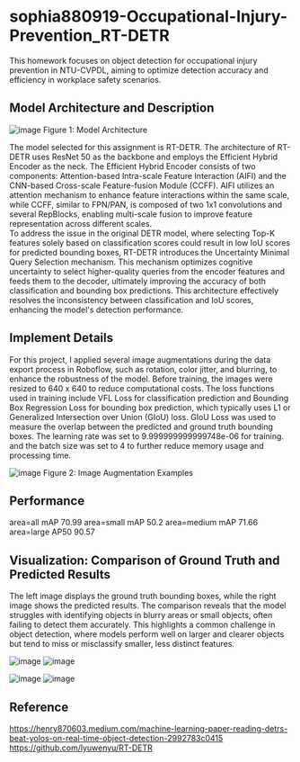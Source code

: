 # sophia880919-Occupational-Injury-Prevention_RT-DETR
This homework focuses on object detection for occupational injury prevention in NTU-CVPDL, aiming to optimize detection accuracy and efficiency in workplace safety scenarios.

## Model Architecture and Description 

![image](https://github.com/user-attachments/assets/ef878ead-14da-4ab6-9372-20b5193c6e91)
Figure 1: Model Architecture 

The model selected for this assignment is RT-DETR. The architecture of RT-DETR uses ResNet
50 as the backbone and employs the Efficient Hybrid Encoder as the neck. The Efficient Hybrid 
Encoder consists of two components: Attention-based Intra-scale Feature Interaction (AIFI) and the 
CNN-based Cross-scale Feature-fusion Module (CCFF). AIFI utilizes an attention mechanism to 
enhance feature interactions within the same scale, while CCFF, similar to FPN/PAN, is composed of 
two 1x1 convolutions and several RepBlocks, enabling multi-scale fusion to improve feature 
representation across different scales.  
To address the issue in the original DETR model, where selecting Top-K features solely based on 
classification scores could result in low IoU scores for predicted bounding boxes, RT-DETR introduces 
the Uncertainty Minimal Query Selection mechanism. This mechanism optimizes cognitive 
uncertainty to select higher-quality queries from the encoder features and feeds them to the decoder, 
ultimately improving the accuracy of both classification and bounding box predictions. This 
architecture effectively resolves the inconsistency between classification and IoU scores, enhancing 
the model's detection performance. 

## Implement Details 
For this project, I applied several image augmentations during the data export process in 
Roboflow, such as rotation, color jitter, and blurring, to enhance the robustness of the model. Before 
training, the images were resized to 640 x 640 to reduce computational costs. The loss functions used 
in training include VFL Loss for classification prediction and Bounding Box Regression Loss for 
bounding box prediction, which typically uses L1 or Generalized Intersection over Union (GIoU) loss. 
GIoU Loss was used to measure the overlap between the predicted and ground truth bounding boxes. 
The learning rate was set to 9.999999999999748e-06 for training. and the batch size was set to 4 to 
further reduce memory usage and processing time.

![image](https://github.com/user-attachments/assets/36873a20-de5d-4536-89b7-eac6ec7c9ed8)
Figure 2: Image Augmentation Examples


## Performance
area=all	mAP 70.99
area=small	mAP 50.2
area=medium	mAP 71.66
area=large	AP50	90.57


## Visualization: Comparison of Ground Truth and Predicted Results
The left image displays the ground truth bounding boxes, while the right image shows the predicted results. The comparison reveals that the model struggles with identifying objects in blurry areas or small objects, often failing to detect them accurately. This highlights a common challenge in object detection, where models perform well on larger and clearer objects but tend to miss or misclassify smaller, less distinct features.

![image](https://github.com/user-attachments/assets/e187c428-90ed-4517-a4c5-7df54fa94ad3)  ![image](https://github.com/user-attachments/assets/92e1fdf7-71dc-4b51-92f9-960a1e403323)

![image](https://github.com/user-attachments/assets/e08c1846-274b-4a59-bf7b-fd06a4a4d33f)  ![image](https://github.com/user-attachments/assets/743f39d5-aa70-42fd-9bd7-29b1fd17e736)


## Reference
https://henry870603.medium.com/machine-learning-paper-reading-detrs-beat-yolos-on-real-time-object-detection-2992783c0415
https://github.com/lyuwenyu/RT-DETR


   


